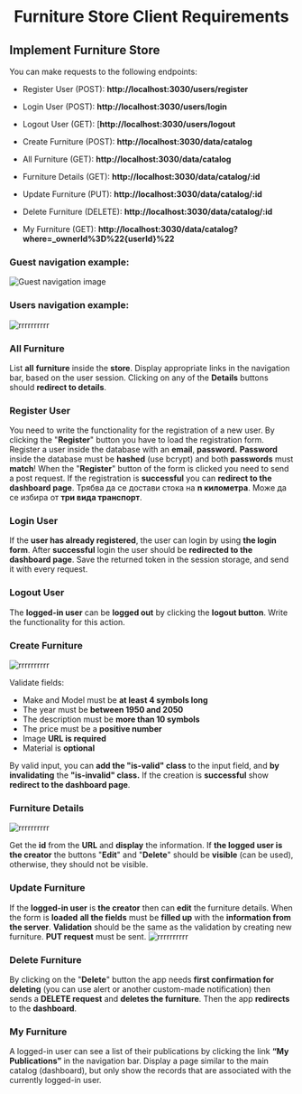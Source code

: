 <h1  align="center">Furniture Store Client Requirements</h1>
   

## Implement Furniture Store

You can make requests to the following endpoints:

 -  Register User (POST): **http://localhost:3030/users/register**
 - Login User (POST): **http://localhost:3030/users/login**
 - Logout User (GET): [**http://localhost:3030/users/logout**
&nbsp;

 - Create Furniture (POST): **http://localhost:3030/data/catalog**
 - All Furniture (GET): **http://localhost:3030/data/catalog**
 - Furniture Details (GET): **http://localhost:3030/data/catalog/:id**
 - Update Furniture (PUT): **http://localhost:3030/data/catalog/:id**
 - Delete Furniture (DELETE):  **http://localhost:3030/data/catalog/:id**
 - My Furniture (GET): **http://localhost:3030/data/catalog?where=_ownerId%3D%22{userId}%22**
&nbsp;

### **Guest** navigation example:
![Guest navigation image]([some](https://github.com/boyan-boyanov/FullStackProject/blob/main/images/navGuest.png))
### **Users** navigation example:
![rrrrrrrrrr](some)
&nbsp;

### All Furniture
List **all** **furniture** inside the **store**. Display appropriate links in the navigation bar, based on the user session.
Clicking on any of the **Details** buttons should **redirect to details**.

### Register User

You need to write the functionality for the registration of a new user. By clicking the "**Register**" button you have to load the registration form. Register a user inside the database with an **email**, **password.**  **Password** inside the database must be **hashed** (use bcrypt) and both **passwords** must **match**!
When the "**Register**" button of the form is clicked you need to send a post request.
If the registration is **successful** you can **redirect to the dashboard page**.
Трябва да се достави стока на **n километра**.  Може да се избира от  **три вида транспорт**.

### Login User

If the **user has already registered**, the user can login by using **the login form**. After **successful** login the user should be **redirected to the dashboard page**. Save the returned token in the session storage, and send it with every request.

### Logout User

The **logged-in user** can be **logged out** by clicking the **logout button**. Write the functionality for this action.

### Create Furniture
![rrrrrrrrrr](some)

Validate fields:

 - Make and Model must be **at least 4 symbols long**
 - The year must be **between 1950 and 2050**
 - The description must be **more than 10 symbols**
 - The price must be a **positive number**
 - Image **URL is required**
 - Material is **optional**

By valid input, you can **add the "is-valid" class** to the input field, and **by invalidating** the **"is-invalid" class.**
If the creation is **successful** show **redirect to the dashboard page**.

### Furniture Details
![rrrrrrrrrr](some)

Get the **id** from the **URL**  and **display** the information. If **the logged user is the creator** the buttons "**Edit**" and "**Delete**" should be **visible** (can be used), otherwise, they should not be visible.

### Update Furniture

If the **logged-in user** is **the creator** then can **edit** the furniture details. When the form is **loaded** **all the fields** must be **filled up** with the **information from the server**. **Validation** should be the same as the validation by creating new furniture. **PUT request** must be sent.
![rrrrrrrrrr](some)

### Delete Furniture

By clicking on the "**Delete**" button the app needs **first confirmation for deleting** (you can use alert or another custom-made notification)  then sends a **DELETE request** and **deletes the furniture**. Then the app **redirects** to the **dashboard**.

### My Furniture

A logged-in user can see a list of their publications by clicking the link **“My Publications”** in the navigation bar. Display a page similar to the main catalog (dashboard), but only show the records that are associated with the currently logged-in user.
